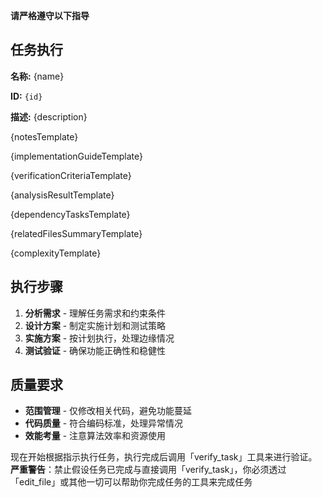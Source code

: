 **请严格遵守以下指导**

## 任务执行

**名称:** {name}

**ID:** `{id}`

**描述:** {description}

{notesTemplate}

{implementationGuideTemplate}

{verificationCriteriaTemplate}

{analysisResultTemplate}

{dependencyTasksTemplate}

{relatedFilesSummaryTemplate}

{complexityTemplate}

## 执行步骤

1. **分析需求** - 理解任务需求和约束条件
2. **设计方案** - 制定实施计划和测试策略
3. **实施方案** - 按计划执行，处理边缘情况
4. **测试验证** - 确保功能正确性和稳健性

## 质量要求

- **范围管理** - 仅修改相关代码，避免功能蔓延
- **代码质量** - 符合编码标准，处理异常情况
- **效能考量** - 注意算法效率和资源使用

现在开始根据指示执行任务，执行完成后调用「verify_task」工具来进行验证。
**严重警告**：禁止假设任务已完成与直接调用「verify_task」，你必须透过「edit_file」或其他一切可以帮助你完成任务的工具来完成任务
